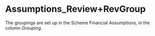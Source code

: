 # Assumptions_Review+RevGroup

The groupings are set up in the Scheme Financial Assumptions, in the
column _Grouping_.

